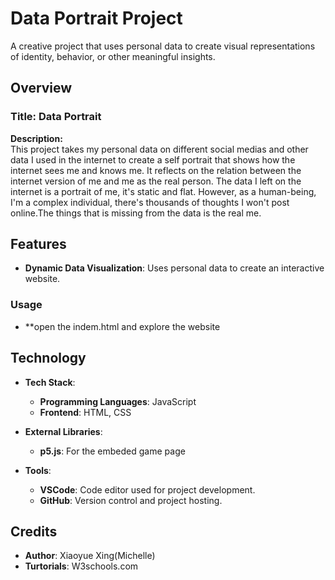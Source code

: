 # Data Portrait Project

A creative project that uses personal data to create visual representations of identity, behavior, or other meaningful insights.

## Overview

### Title: Data Portrait
**Description:**  
This project takes my personal data on different social medias and other data I used in the internet to create a self portrait that shows how the internet sees me and knows me. It reflects on the relation between the internet version of me and me as the real person. The data I left on the internet is a portrait of me, it's static and flat. However, as a human-being, I'm a complex individual, there's thousands of thoughts I won't post online.The things that is missing from the data is the real me.

## Features

- **Dynamic Data Visualization**: Uses personal data to create an interactive website.

### Usage

- **open the indem.html and explore the website

## Technology

- **Tech Stack**:
  - **Programming Languages**: JavaScript
  - **Frontend**: HTML, CSS
  
- **External Libraries**:
  - **p5.js**: For the embeded game page

- **Tools**:
  - **VSCode**: Code editor used for project development.
  - **GitHub**: Version control and project hosting.
 
## Credits

- **Author**: Xiaoyue Xing(Michelle)
- **Turtorials**: W3schools.com

